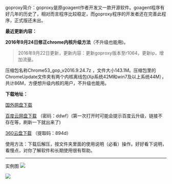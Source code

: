 goproxy简介：goproxy是原goagent作者开发又一款开源软件。goagent程序有好几年的历史了，相对而言程序比较稳定，而goproxy程序的开发者还在完善此程序，正式版还未出。

**最近更新内容：**

**2016年9月24日修正chrome内核升级方法**（不升级也能用)。

> 2016年9月22日更新，更新内容：更新goproxy版本至r1064，更新ip，增加流量。

压缩包名称Chrome53_gop_v2016.9.24.7z ，文件大小143.1M。压缩包里的ChromeUpdate文件夹有两个内核离线包(Xp系统42M和win7及以上系统44M），共计86M，方便想升级内核的用户，不升级也能用。

**下载地址：**

[国外网盘下载](https://mega.nz/#!kkpCyQpb!HzPrwh01VcT4kDZD70hYjUgaY5AcL1ViN89JPZH_HoQ)

[百度云网盘下载](http://pan.baidu.com/s/1qYxUTAG) （密码：ddwf）(第一次打开时可能会提示百度云升级，链接不存在等，刷新一下就出来了)

[360云盘下载](https://yunpan.cn/ckWYkW5T5IWqX) （提取码：894d）


使用方法：下载后解压，按文件夹里面的使用说明（必看）操作。好好看下说明，看慢点，对你了解软件和长期使用很有帮助。

***
实例图
![](https://raw.githubusercontent.com/Alvin9999/pac2/master/goagent综合版使用1.png)

![](https://raw.githubusercontent.com/Alvin9999/pac2/master/goproxy综合版使用.png)